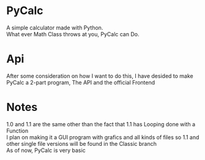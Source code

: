 # PyCalc
A simple calculator made with Python.  
What ever Math Class throws at you, PyCalc can Do.

# Api
After some consideration on how I want to do this, I have desided to make PyCalc a 2-part program, The API and the official Frontend

# Notes
1.0 and 1.1 are the same other than the fact that 1.1 has Looping done with a Function  
I plan on making it a GUI program with grafics and all kinds of files so 1.1 and other single file versions will be found in the Classic branch  
As of now, PyCalc is very basic

